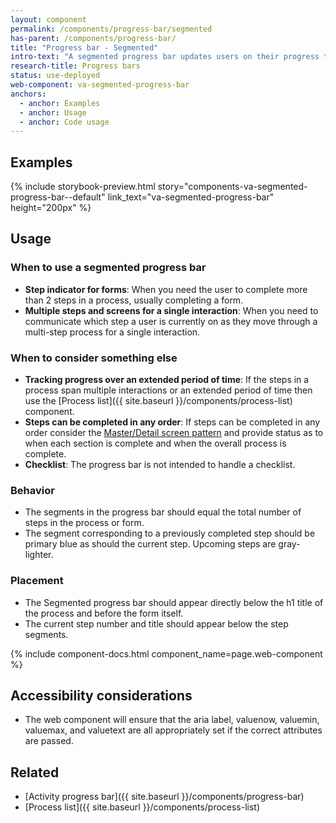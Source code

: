 ```yaml
---
layout: component
permalink: /components/progress-bar/segmented
has-parent: /components/progress-bar/
title: "Progress bar - Segmented"
intro-text: "A segmented progress bar updates users on their progress through a multi-step process."
research-title: Progress bars
status: use-deployed
web-component: va-segmented-progress-bar
anchors:
  - anchor: Examples
  - anchor: Usage
  - anchor: Code usage
---
```


## Examples

{% include storybook-preview.html story="components-va-segmented-progress-bar--default" link_text="va-segmented-progress-bar" height="200px" %}

## Usage

### When to use a segmented progress bar

* **Step indicator for forms**: When you need the user to complete more than 2 steps in a process, usually completing a form.
* **Multiple steps and screens for a single interaction**: When you need to communicate which step a user is currently on as they move through a multi-step process for a single interaction. 

### When to consider something else

* **Tracking progress over an extended period of time**: If the steps in a process span multiple interactions or an extended period of time then use the [Process list]({{ site.baseurl }}/components/process-list) component.
* **Steps can be completed in any order**: If steps can be completed in any order consider the [Master/Detail screen pattern](https://designingwebinterfaces.com/designing-web-interfaces-12-screen-patterns) and provide status as to when each section is complete and when the overall process is complete.
* **Checklist**: The progress bar is not intended to handle a checklist.

### Behavior

* The segments in the progress bar should equal the total number of steps in the process or form.
* The segment corresponding to a previously completed step should be primary blue as should the current step. Upcoming steps are gray-lighter.

### Placement

* The Segmented progress bar should appear directly below the h1 title of the process and before the form itself.
* The current step number and title should appear below the step segments.
 
{% include component-docs.html component_name=page.web-component %}

## Accessibility considerations

* The web component will ensure that the aria label, valuenow, valuemin, valuemax, and valuetext are all appropriately set if the correct attributes are passed.

## Related

* [Activity progress bar]({{ site.baseurl }}/components/progress-bar)
* [Process list]({{ site.baseurl }}/components/process-list)